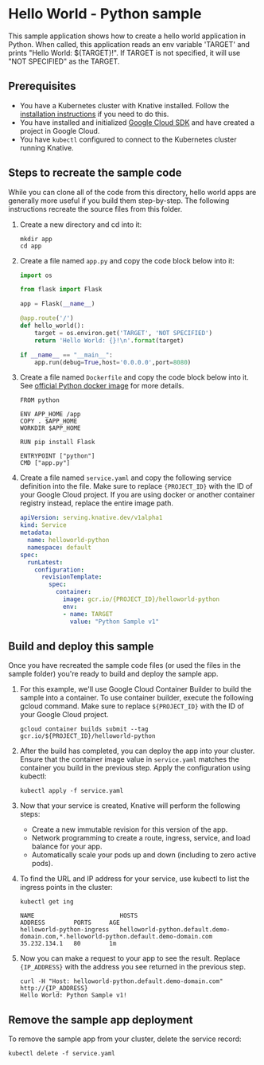 # Hello World - Python sample

This sample application shows how to create a hello world application in Python.
When called, this application reads an env variable 'TARGET' 
and prints "Hello World: ${TARGET}!".
If TARGET is not specified, it will use "NOT SPECIFIED" as the TARGET.

## Prerequisites

* You have a Kubernetes cluster with Knative installed. 
Follow the [installation instructions](https://github.com/knative/install/) if you need to do this. 
* You have installed and initialized [Google Cloud SDK](https://cloud.google.com/sdk/docs/) 
and have created a project in Google Cloud.
* You have `kubectl` configured to connect to the Kubernetes cluster running Knative.

## Steps to recreate the sample code

While you can clone all of the code from this directory, hello world apps are
generally more useful if you build them step-by-step. 
The following instructions recreate the source files from this folder.

1. Create a new directory and cd into it:
    ````shell
    mkdir app
    cd app
    ````
1. Create a file named `app.py` and copy the code block below into it:

    ```python
    import os

    from flask import Flask

    app = Flask(__name__)

    @app.route('/')
    def hello_world():
        target = os.environ.get('TARGET', 'NOT SPECIFIED')
        return 'Hello World: {}!\n'.format(target)

    if __name__ == "__main__":
        app.run(debug=True,host='0.0.0.0',port=8080)
    ```

1. Create a file named `Dockerfile` and copy the code block below into it. 
See [official Python docker image](https://hub.docker.com/_/python/) for more details.

    ```docker
    FROM python

    ENV APP_HOME /app
    COPY . $APP_HOME
    WORKDIR $APP_HOME

    RUN pip install Flask

    ENTRYPOINT ["python"]
    CMD ["app.py"]
    ```

1. Create a file named `service.yaml` and copy the following service definition into the file. 
Make sure to replace `{PROJECT_ID}` with the ID of your Google Cloud project. 
If you are using docker or another container registry instead, replace the entire image path.

    ```yaml
    apiVersion: serving.knative.dev/v1alpha1
    kind: Service
    metadata:
      name: helloworld-python
      namespace: default
    spec:
      runLatest:
        configuration:
          revisionTemplate:
            spec:
              container:
                image: gcr.io/{PROJECT_ID}/helloworld-python
                env:
                - name: TARGET
                  value: "Python Sample v1"
    ```

## Build and deploy this sample

Once you have recreated the sample code files (or used the files in the sample folder) 
you're ready to build and deploy the sample app.

1. For this example, we'll use Google Cloud Container Builder to build the sample into a container. 
To use container builder, execute the following gcloud command. Make sure to replace `${PROJECT_ID}` 
with the ID of your Google Cloud project.

    ```shell
    gcloud container builds submit --tag gcr.io/${PROJECT_ID}/helloworld-python
    ```

1. After the build has completed, you can deploy the app into your cluster. 
Ensure that the container image value in `service.yaml` matches the container you build in the previous step. 
Apply the configuration using kubectl:

    ```shell
    kubectl apply -f service.yaml
    ```

1. Now that your service is created, Knative will perform the following steps:
   * Create a new immutable revision for this version of the app.
   * Network programming to create a route, ingress, service, and load balance for your app.
   * Automatically scale your pods up and down (including to zero active pods).

1. To find the URL and IP address for your service, use kubectl to list the ingress points in the cluster:

    ```shell
    kubectl get ing

    NAME                        HOSTS                                                                                   ADDRESS        PORTS     AGE
    helloworld-python-ingress   helloworld-python.default.demo-domain.com,*.helloworld-python.default.demo-domain.com   35.232.134.1   80        1m
    ```

1. Now you can make a request to your app to see the result. Replace `{IP_ADDRESS}` 
with the address you see returned in the previous step.

    ```shell
    curl -H "Host: helloworld-python.default.demo-domain.com" http://{IP_ADDRESS}
    Hello World: Python Sample v1!
    ```

## Remove the sample app deployment

To remove the sample app from your cluster, delete the service record:

```shell
kubectl delete -f service.yaml
```
